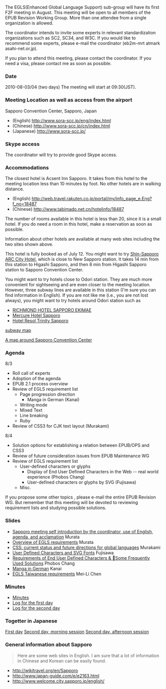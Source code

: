 The EGLS(Enhanced Global Language Support) sub-group will have its first F2F meeting in August.  This meeting will be open to all members of the EPUB Revision Working Group.  More
than one attendee from a single organization is allowed.

The coordinator intends to invite some experts in relevant standardization
organizations such as SC2, SC34, and W3C.  If you would like to
recommend some experts, please e-mail the coordinator (eb2m-mrt atmark asahi-net.or.jp).

If you plan to attend this meeting, please contact the coordinator.  If you
need a visa, please contact me as soon as possible.

### Date ###
2010-08-03/04 (two days)
The meeting will start at 09:30(JST).

### Meeting Location as well as access from the airport ###

Sapporo Convention Center, Sapporo, Japan
  * (English) http://www.sora-scc.jp/eng/index.html
  * (Chinese) http://www.sora-scc.jp/cn/index.html
  * (Japanese) http://www.sora-scc.jp/

### Skype access ###

The coordinator will try to provide good Skype access.

### Accommodations ###

The closest hotel is Acsent Inn Sapporo.  It
takes from this hotel to the meeting location
less than 10 minutes by foot.  No other hotels
are in walking distance.

  * (English) http://web.travel.rakuten.co.jp/portal/my/info_page_e.Eng?f_no=18487
  * (Chinese) http://www.tabimado.net.cn/hotelinfo/18487

The number of rooms available in this hotel is less than
20, since it is a small hotel.  If you do need a room
in this hotel, make a reservation as soon as possible.

Information about other hotels are available at many
web sites including the two sites shown above.

This hotel is fully booked as of July 12.  You might want to
try [Shin-Sapporo ARC City Hotel](http://www.arccityhotel.com/english.html), which is close to New Sapporo station.  It takes 14 min from this station to Higashi
Sapporo, and then 8 min from Higashi Sapporo station to Sapporo
Convention Center.


You might want to try hotels close to Odori station.
They are much more convenient for sightseeing and
are even closer to the meeting location.  However,
three subway lines are available in this station (I'm sure
you can find information in English).  If you are not like
me (i.e., you are not lost always), you might want to try hotels around
Odori station such as

  * [RICHMOND HOTEL SAPPORO EKIMAE](http://web.travel.rakuten.co.jp/portal/my/info_page_e.Eng?f_no=50125)
  * [Mercure Hotel Sapporo](http://web.travel.rakuten.co.jp/portal/my/info_page_e.Eng?f_no=79255)
  * [Hotel Resol Trinity Sapporo](http://web.travel.rakuten.co.jp/portal/my/info_page_e.Eng?f_no=70234)


[subway map](http://www.city.sapporo.jp/st/routemap-timetable/rosenzu.html　Sappro)


[A map around Sapporo Convention Center](http://www.sora-scc.jp/pdf/access/access_e.pdf)


### Agenda ###


8/3
  * Roll call of experts
  * Adoption of the agenda
  * EPUB 2.1 process overview
  * Review of EGLS requirement list
    * Page progression direction
      * Manga in German (Kanai)
    * Writing mode
    * Mixed Text
    * Line breaking
    * Ruby
  * Review of CSS3 for CJK text layout (Murakami)

8/4

  * Solution options for establishing a relation between EPUB/OPS and CSS3
  * Review of future consideration issues from EPUB Maintenance WG
  * Review of EGLS requirement list
    * User-defined characters or glyphs
      * Display of End User Defined Characters in the Web -- real world experience (Phobos Chang)
      * User-defined characters or glyphs by SVG (Fujisawa)
    * Misc.



If you propose some other topics , please e-mail the entire EPUB Revision
WG.  But remember that this meeting will be devoted to reviewing
requirement lists and studying possible solutions.

### Slides ###

  * [Sapporo meeting self introduction by the coordinator, use of English, agenda, and acclamation](http://www.slideshare.net/MURATAMakoto/egls-sapporo-meeting-4921946) Murata
  * [Overview of EGLS requirements](http://www.slideshare.net/MURATAMakoto/overview-of-egls-requirement-list-4921951) Murata
  * [CSS: current status and future directions for global languages](http://nadita.com/murakami/epub-css/) Murakami
  * [User Defined Characters and SVG Fonts](http://www.slideshare.net/fujisawa/user-defined-characters-and-svg-fonts-4898651) Fujisawa
  * [Requirements of End User Defined Characters & Some Frequently Used Solutions](http://epub-revision.googlecode.com/files/EUDC.ppt) Phobos Chang
  * [Manga in German](http://epub-revision.googlecode.com/files/Manga%20in%20German.ppt) Kanai
  * [EGLS Taiwanese requirements](http://epub-revision.googlecode.com/files/EGLS_TW_eng.ppt) Mei-Li Chen

### Minutes ###

  * [Minutes](http://epub-revision.googlecode.com/files/SapporoEGLSMtgMinutes2010_kb.pdf)
  * [Log for the first day](http://epub-revision.googlecode.com/files/SapporoEGLSMeetingLogAug3_Final.pdf)
  * [Log for the second day](http://epub-revision.googlecode.com/files/SapporoEGLSMeetingLogAug4_Final.pdf)


### Togetter in Japanese ###

[First day](http://togetter.com/li/39592)
[Second day, morning session](http://togetter.com/li/39776)
[Second day, afternoon session](http://togetter.com/li/39841)

### General information about Sapporo ###

> Here are some web sites in English.  I am sure that
> a lot of information in Chinese and Korean can be easily
> found.

  * http://wikitravel.org/en/Sapporo
  * http://www.japan-guide.com/e/e2163.html
  * http://www.welcome.city.sapporo.jp/english/